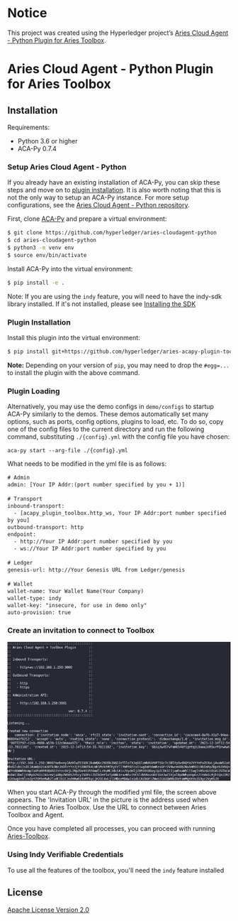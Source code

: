 # Notice

This project was created using the Hyperledger project’s [Aries Cloud Agent - Python Plugin for Aries Toolbox](https://github.com/hyperledger/aries-acapy-plugin-toolbox).



# Aries Cloud Agent - Python Plugin for Aries Toolbox


## Installation

Requirements:
- Python 3.6 or higher
- ACA-Py 0.7.4

### Setup Aries Cloud Agent - Python

If you already have an existing installation of ACA-Py, you can skip these steps
and move on to [plugin installation](#plugin-installation). It is also worth
noting that this is not the only way to setup an ACA-Py instance. For more setup
configurations, see the [Aries Cloud Agent - Python
repository](https://github.com/hyperledger/aries-cloudagent-python).

First, clone
[ACA-Py](https://github.com/hyperledger/aries-cloudagent-python) and prepare a
virtual environment:
```sh
$ git clone https://github.com/hyperledger/aries-cloudagent-python
$ cd aries-cloudagent-python
$ python3 -m venv env
$ source env/bin/activate
```

Install ACA-Py into the virtual environment:
```sh
$ pip install -e .
```
Note: If you are using the `indy` feature, you will need to have the indy-sdk
library installed. If it's not installed, please see
[Installing the SDK](https://github.com/hyperledger/indy-sdk/blob/master/README.md#installing-the-sdk)

### Plugin Installation

Install this plugin into the virtual environment:

```sh
$ pip install git+https://github.com/hyperledger/aries-acapy-plugin-toolbox.git@main#egg=acapy_plugin_toolbox
```

**Note:** Depending on your version of `pip`, you may need to drop the
`#egg=...` to install the plugin with the above command.

### Plugin Loading

Alternatively, you may use the demo configs in `demo/configs` to startup ACA-Py
similarly to the demos. These demos automatically set many options, such as
ports, config options, plugins to load, etc. To do so, copy one of the config
files to the current directory and run the following command, substituting
`./{config}.yml` with the config file you have chosen:
```
aca-py start --arg-file ./{config}.yml
```
What needs to be modified in the yml file is as follows: 
```
# Admin
admin: [Your IP Addr:(port number specified by you + 1)]

# Transport
inbound-transport:
  - [acapy_plugin_toolbox.http_ws, Your IP Addr:port number specified by you]
outbound-transport: http
endpoint:
  - http://Your IP Addr:port number specified by you
  - ws://Your IP Addr:port number specified by you

# Ledger
genesis-url: http://Your Genesis URL from Ledger/genesis

# Wallet
wallet-name: Your Wallet Name(Your Company)
wallet-type: indy
wallet-key: "insecure, for use in demo only"
auto-provision: true
```
### Create an invitation to connect to Toolbox

![Alt text](src/invitation.png)

When you start ACA-Py through the modified yml file, the screen above appears. The 'Invitation URL' in the picture is the address used when connecting to Aries Toolbox. Use the URL to connect between Aries Toolbox and Agent.

Once you have completed all processes, you can proceed with running [Aries-Toolbox](https://github.com/hyperledger/aries-toolbox).

### Using Indy Verifiable Credentials

To use all the features of the toolbox, you'll need the `indy` feature installed


## License

[Apache License Version 2.0](https://github.com/hyperledger/aries-acapy-plugin-toolbox/blob/main/LICENSE)
